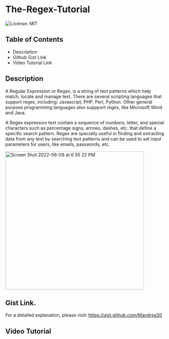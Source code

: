 # The-Regex-Tutorial
![License: MIT](https://img.shields.io/badge/License-MIT-yellow.svg)

## Table of Contents
* Description
* Github Gist Link
* Video Tutorial Link

## Description
A Regular Expression or Regex, is a string of text patterns which help match, locate and manage text.
There are several scripting languages that support regex, including: Javascript, PHP, Perl, Python. Other general purpose programming languages also suppport regex, like Microsoft Word and Java.

A Regex expression text contain a sequence of numbers, letter, and special characters such as percentage signs, arrows, dashes, etc. that define a specific search pattern.
Regex are specially useful in finding and extracting data from any text by searching text patterns and can be used to set input parameters for users, like emails, passwords, etc.

<img width="434" alt="Screen Shot 2022-06-09 at 6 55 22 PM" src="https://user-images.githubusercontent.com/93743349/172958814-8041fdf1-6644-45d8-84c4-9f6bb6faade0.png">


## Gist Link.
For a detailed explanation, please visit: https://gist.github.com/Mandrea30 

## Video Tutorial